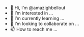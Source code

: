 - 👋 Hi, I’m @amazighbellout
- 👀 I’m interested in ...
- 🌱 I’m currently learning ...
- 💞️ I’m looking to collaborate on ...
- 📫 How to reach me ...

<!---
amazighbellout/amazighbellout is a ✨ special ✨ repository because its `README.md` (this file) appears on your GitHub profile.
You can click the Preview link to take a look at your changes.
--->
